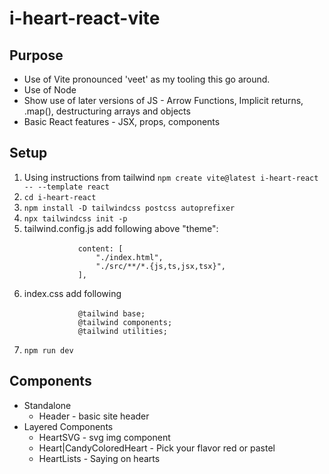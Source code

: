<h1>i-heart-react-vite</h1>

<h2>Purpose</h2>
<ul>
    <li>Use of Vite pronounced 'veet' as my tooling this go around.</li>
    <li>Use of Node</li>
    <li>Show use of later versions of JS - Arrow Functions, Implicit returns, .map(), destructuring arrays and objects</li>
    <li>Basic React features - JSX, props, components</li>
</ul>

<h2>Setup</h2>

<ol>
    <li>
        Using instructions from tailwind <a href="https://tailwindcss.com/docs/guides/vite" target="_blank"></a>
        <code>npm create vite@latest i-heart-react -- --template react</code>
    </li>
    <li>
        <code>cd i-heart-react</code>
    </li>
    <li>
        <code>npm install -D tailwindcss postcss autoprefixer</code>
    </li>
    <li>
        <code>npx tailwindcss init -p</code>
    </li>
    <li>
        tailwind.config.js add following above "theme":<br>
        <code>
            content: [
                "./index.html",
                "./src/**/*.{js,ts,jsx,tsx}",
            ],
        </code>
    </li>
    <li>
        index.css add following <br>
        <code>
            @tailwind base;
            @tailwind components;
            @tailwind utilities;
        </code>
    </li>
    <li>
        <code>npm run dev</code>
    </li>

</ol>

<h2>Components</h2>
<ul>
    <li>Standalone
        <ul>
            <li>Header - basic site header</li>
        </ul>
    </li>
    <li>
        Layered Components
        <ul>
            <li>HeartSVG - svg img component</li>
            <li>Heart|CandyColoredHeart - Pick your flavor red or pastel</li>
            <li>HeartLists - Saying on hearts</li>
        </ul>
    </li>    
</ul>
